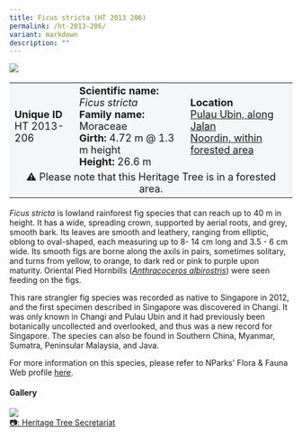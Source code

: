 ```yaml
---
title: Ficus stricta (HT 2013 206)
permalink: /ht-2013-206/
variant: markdown
description: ""
---
```

<div class="isomer-image-wrapper">
<img src="/images/Heritage_trees_photos/ficstr_ht_2013-206_habit.jpg">
</div><table style="minWidth: 100px; font-size: 18px; background: #F4F6F7">
<tbody><tr>
<td rowspan="1" colspan="1">
<strong>Unique ID</strong>
<br>HT 2013-206
</td>
<td rowspan="1" colspan="1">
	<strong>Scientific name:</strong> <em>Ficus stricta</em>
<br><strong>Family name: </strong>Moraceae
<br><strong>Girth: </strong>4.72 m @ 1.3 m height
<br><strong>Height: </strong>26.6 m
</td>
<td rowspan="1" colspan="1">
<strong>Location</strong><a href="https://www.onemap.gov.sg/?lat=1.4165199999990628&amp;lng=103.96690000000159">
 <br>Pulau Ubin, along Jalan<br>Noordin, within forested area</a>
</td></tr>
<tr><td style="text-align: center;" colspan="3">⚠️ Please note that this Heritage Tree is in a forested area. </td></tr>
</tbody>
</table>
<p><em>Ficus stricta</em> is lowland rainforest fig species that can reach up to 40 m in height. It has a wide, spreading crown, supported by aerial roots, and grey, smooth bark. Its leaves are smooth and leathery, ranging from elliptic, oblong to oval-shaped, each measuring up to 8- 14 cm long and 3.5 - 6 cm wide. Its smooth figs are borne along the axils in pairs, sometimes solitary, and turns from yellow, to orange, to dark red or pink to purple upon maturity. Oriental Pied Hornbills (<a href="https://www.nparks.gov.sg/florafaunaweb/fauna/1/7/174"><em>Anthracoceros albirostris</em></a>) were seen feeding on the figs.</p>
	
<p>This rare strangler fig species was recorded as native to Singapore in 2012, and the first specimen described in Singapore was discovered in Changi. It was only known in Changi and Pulau Ubin and it had previously been botanically uncollected and overlooked, and thus was a new record for Singapore. The species can also be found in Southern China, Myanmar, Sumatra, Peninsular Malaysia, and Java.</p> 

<p>For more information on this species, please refer to NParks' Flora &amp; Fauna Web profile <a href="https://www.nparks.gov.sg/florafaunaweb/flora/5/6/5623">here</a>.</p>

<h4><b>Gallery</b></h4>
<div class="isomer-card-grid">
<a href="/images/Heritage_trees_photos/ficstr_ht_2013-206_habit.jpg" class="isomer-card">
<div class="isomer-card-image">
<div class="isomer-image-wrapper"><img src="/images/Heritage_trees_photos/ficstr_ht_2013-206_habit.jpg"></div></div>
<div class="isomer-card-body"><div class="isomer-card-description">📷: Heritage Tree Secretariat</div></div></a><br></div>